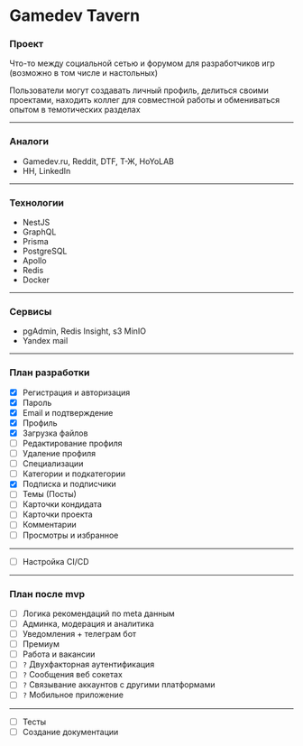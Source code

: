 
# Gamedev Tavern

### Проект

Что-то между социальной сетью и форумом для разработчиков игр (возможно в том числе и настольных)

Пользователи могут создавать личный профиль, делиться своими проектами, находить коллег для совместной работы и обмениваться опытом в темотических разделах

-----------------------------
### Аналоги

- Gamedev.ru, Reddit, DTF, Т-Ж, HoYoLAB
- HH, LinkedIn

-----------------------------
### Технологии

- NestJS
- GraphQL
- Prisma
- PostgreSQL
- Apollo
- Redis
- Docker

-----------------------------
### Сервисы

- pgAdmin, Redis Insight, s3 MinIO
- Yandex mail

-----------------------------
### План разработки

- [x] Регистрация и авторизация
- [x] Пароль
- [x] Email и подтверждение
- [x] Профиль
- [x] Загрузка файлов
- [ ] Редактирование профиля
- [ ] Удаление профиля
- [ ] Специализации
- [ ] Категории и подкатегории
- [x] Подписка и подписчики
- [ ] Темы (Посты)
- [ ] Карточки кондидата
- [ ] Карточки проекта
- [ ] Комментарии
- [ ] Просмотры и избранное

---

- [ ] Настройка CI/CD

-----------------------------
### План после mvp

- [ ] Логика рекомендаций по meta данным
- [ ] Админка, модерация и аналитика
- [ ] Уведомления + телеграм бот
- [ ] Премиум
- [ ] Работа и вакансии
- [ ] `?` Двухфакторная аутентификация
- [ ] `?` Сообщения веб сокетах
- [ ] `?` Связывание аккаунтов с другими платформами
- [ ] `?` Мобильное приложение

---

- [ ] Тесты
- [ ] Создание документации